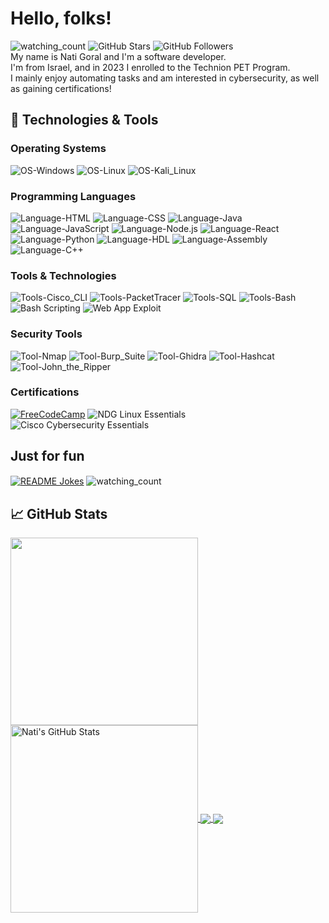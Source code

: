 <!-- More info, tips and tricks for making GitHub Profile README can be found in my article at https://towardsdatascience.com/build-a-stunning-readme-for-your-github-profile-9b80434fe5d7 -->

# Hello, folks!
<img src="https://komarev.com/ghpvc/?username=NatiG7&color=brightgreen" alt="watching_count" /> <!-- -->
![GitHub Stars](https://img.shields.io/github/stars/NatiG7?style=social) 
![GitHub Followers](https://img.shields.io/github/followers/NatiG7?style=social) \
My name is Nati Goral and I'm a software developer. \
I'm from Israel, and in 2023 I enrolled to the Technion PET Program. \
I mainly enjoy automating tasks and am interested in cybersecurity, as well as gaining certifications!

## 🔧 Technologies & Tools

### Operating Systems

![OS-Windows](https://img.shields.io/badge/OS-Windows-informational?style=flat&logo=windows&logoColor=white&color=0078D6)
![OS-Linux](https://img.shields.io/badge/OS-Linux-informational?style=flat&logo=linux&logoColor=white&color=2bbc8a)
![OS-Kali_Linux](https://img.shields.io/badge/OS-Kali_Linux-informational?style=flat&logo=kali-linux&logoColor=white&color=5F2A4C)

### Programming Languages

![Language-HTML](https://img.shields.io/badge/Language-HTML-informational?style=flat&logo=html5&logoColor=white&color=E34F26)
![Language-CSS](https://img.shields.io/badge/Language-CSS-informational?style=flat&logo=css3&logoColor=white&color=1572B6)
![Language-Java](https://img.shields.io/badge/Language-Java-informational?style=flat&logo=java&logoColor=white&color=007396)
![Language-JavaScript](https://img.shields.io/badge/Language-JavaScript-informational?style=flat&logo=javascript&logoColor=white&color=F7DF1E)
![Language-Node.js](https://img.shields.io/badge/Language-Node.js-informational?style=flat&logo=node.js&logoColor=white&color=8CC84B)
![Language-React](https://img.shields.io/badge/Language-React-informational?style=flat&logo=react&logoColor=white&color=61DAFB)
![Language-Python](https://img.shields.io/badge/Language-Python-informational?style=flat&logo=python&logoColor=white&color=3776AB)
![Language-HDL](https://img.shields.io/badge/Language-HDL-informational?style=flat&logo=generic-technology&logoColor=white&color=00BFAE) <!-- No specific logo, using a generic tech logo -->
![Language-Assembly](https://img.shields.io/badge/Language-Assembly-informational?style=flat&logo=generic-technology&logoColor=white&color=FF7F0E) <!-- No specific logo, using a generic tech logo -->
![Language-C++](https://img.shields.io/badge/Language-C++-informational?style=flat&logo=cplusplus&logoColor=white&color=00599C)


### Tools & Technologies

![Tools-Cisco_CLI](https://img.shields.io/badge/Tools-Cisco_CLI-informational?style=flat&logo=cisco&logoColor=white&color=0078D6)
![Tools-PacketTracer](https://img.shields.io/badge/Tools-PacketTracer-informational?style=flat&logo=cisco&logoColor=white&color=0078D6) <!-- Using Cisco logo -->
![Tools-SQL](https://img.shields.io/badge/Database-SQL-informational?style=flat&logo=postgresql&logoColor=white&color=336791)
![Tools-Bash](https://img.shields.io/badge/Shell-Bash-informational?style=flat&logo=gnu-bash&logoColor=white&color=4EAA25)
![Bash Scripting](https://img.shields.io/badge/Script-Bash_Scripting-informational?style=flat&logo=gnu-bash&logoColor=white&color=4EAA25)
![Web App Exploit](https://img.shields.io/badge/Security-Web_App_Exploit-informational?style=flat&logo=security&logoColor=white&color=FF4500)

### Security Tools

![Tool-Nmap](https://img.shields.io/badge/Tool-Nmap-informational?style=flat&logo=nmap&logoColor=white&color=blue)
![Tool-Burp_Suite](https://img.shields.io/badge/Tool-Burp_Suite-informational?style=flat&logo=burp-suite&logoColor=white&color=7B5C5C) <!-- Using Burp Suite logo -->
![Tool-Ghidra](https://img.shields.io/badge/Tool-Ghidra-informational?style=flat&logo=ghidra&logoColor=white&color=FF9D00) <!-- Using Ghidra logo -->
![Tool-Hashcat](https://img.shields.io/badge/Tool-Hashcat-informational?style=flat&logo=hashcat&logoColor=white&color=FF6F61) <!-- Using Hashcat logo -->
![Tool-John_the_Ripper](https://img.shields.io/badge/Tool-John_the_Ripper-informational?style=flat&logo=john-the-ripper&logoColor=white&color=FF0A00) <!-- Using John the Ripper logo -->

### Certifications

[![FreeCodeCamp](https://img.shields.io/badge/FreeCodeCamp-Responsive_Web_Design_Certification-informational?style=flat&logo=freecodecamp&logoColor=white&color=0A0A23)](https://www.freecodecamp.org/certification/NatiG7/responsive-web-design)
![NDG Linux Essentials](https://img.shields.io/badge/NDG-Linux_Essentials-informational?style=flat&logo=linux&logoColor=white&color=2bbc8a)
![Cisco Cybersecurity Essentials](https://img.shields.io/badge/Cisco-Cybersecurity_Essentials-informational?style=flat&logo=cisco&logoColor=white&color=0078D6)

## Just for fun

<a href="https://readme-jokes.vercel.app"><img align="center" src="https://readme-jokes.vercel.app/api" alt="README Jokes"></a>
<img src="https://widgetbite.com/stats/NatiG7" align="center" alt="watching_count" />

## &#x1f4c8; GitHub Stats

<a href="https://github.com/NatiG7/NatiG7">
  <img align="center" src="https://github-readme-stats.vercel.app/api/top-langs/?username=NatiG7&hide=java,html,tex&title_color=ffffff&text_color=c9cacc&icon_color=2bbc8a&bg_color=1d1f21&langs_count=8" style="max-width:100%; height: 300px;" />
</a>
<a href="https://github.com/NatiG7/NatiG7">
  <img align="center" src="https://github-readme-stats.vercel.app/api?username=NatiG7&show_icons=true&line_height=27&count_private=true&title_color=ffffff&text_color=c9cacc&icon_color=2bbc8a&bg_color=1d1f21" alt="Nati's GitHub Stats" style="max-width:100%; height: 300px;" />
</a>

<a href="https://github.com/NatiG7/JavaScript-Page">
  <img align="center" src="https://github-readme-stats.vercel.app/api/pin/?username=NatiG7&repo=JavaScript-Page&title_color=ffffff&text_color=c9cacc&icon_color=2bbc8a&bg_color=1d1f21" />
</a>


<a href="https://github.com/NatiG7/Nand2T_Test_Maker">
  <img align="center" src="https://github-readme-stats.vercel.app/api/pin/?username=NatiG7&repo=Nand2T_Test_Maker&title_color=ffffff&text_color=c9cacc&icon_color=2bbc8a&bg_color=1d1f21" />
</a>    

<!-- links to social media icons -->

<!-- icons with padding -->

[1.1]: http://i.imgur.com/tXSoThF.png (twitter icon with padding)
[2.1]: http://i.imgur.com/0o48UoR.png (github icon with padding)

<!-- icons without padding -->

[1.2]: http://i.imgur.com/wWzX9uB.png (twitter icon without padding)
[2.2]: http://i.imgur.com/9I6NRUm.png (github icon without padding)
[3.2]: https://raw.githubusercontent.com/NatiG7/NatiG7/master/linkedin-3-16.png (LinkedIn icon without padding)


<!-- links to your social media accounts -->

[1]: https://github.com/NatiG7

<!-- Resources -->
<!-- Icons: https://simpleicons.org/ -->
<!-- GitHub Stats: https://github.com/anuraghazra/github-readme-stats -->
<!-- Emojis: https://emojipedia.org/emoji/ -->
<!-- HTML Emojis: https://www.fileformat.info/index.htm -->
<!-- Shields: https://shields.io/ -->
<!-- Awesome GitHub Profile README: https://github.com/abhisheknaiidu/awesome-github-profile-readme -->
